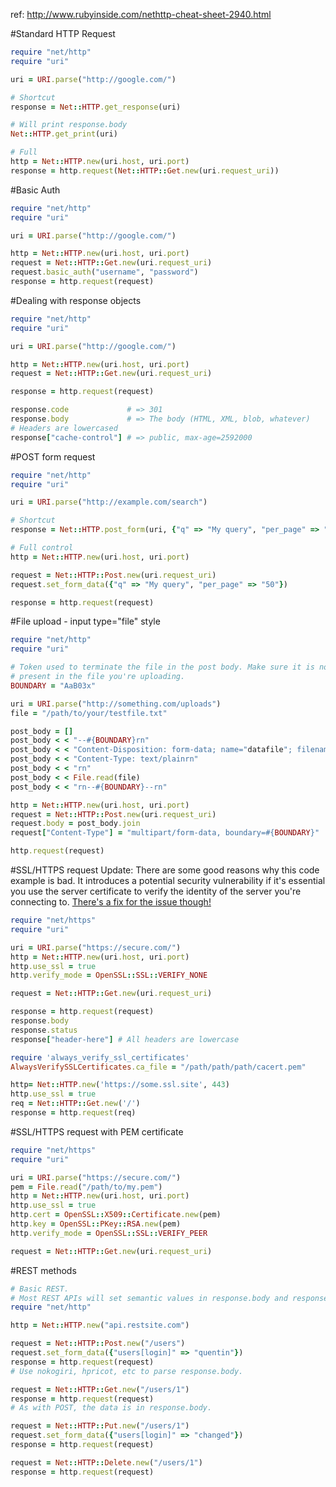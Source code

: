 ref: http://www.rubyinside.com/nethttp-cheat-sheet-2940.html

#Standard HTTP Request

```ruby
require "net/http"
require "uri"

uri = URI.parse("http://google.com/")

# Shortcut
response = Net::HTTP.get_response(uri)

# Will print response.body
Net::HTTP.get_print(uri)

# Full
http = Net::HTTP.new(uri.host, uri.port)
response = http.request(Net::HTTP::Get.new(uri.request_uri))
```

#Basic Auth
```ruby
require "net/http"
require "uri"

uri = URI.parse("http://google.com/")

http = Net::HTTP.new(uri.host, uri.port)
request = Net::HTTP::Get.new(uri.request_uri)
request.basic_auth("username", "password")
response = http.request(request)
```

#Dealing with response objects
```ruby
require "net/http"
require "uri"

uri = URI.parse("http://google.com/")

http = Net::HTTP.new(uri.host, uri.port)
request = Net::HTTP::Get.new(uri.request_uri)

response = http.request(request)

response.code             # => 301
response.body             # => The body (HTML, XML, blob, whatever)
# Headers are lowercased
response["cache-control"] # => public, max-age=2592000
```

#POST form request
```ruby
require "net/http"
require "uri"

uri = URI.parse("http://example.com/search")

# Shortcut
response = Net::HTTP.post_form(uri, {"q" => "My query", "per_page" => "50"})

# Full control
http = Net::HTTP.new(uri.host, uri.port)

request = Net::HTTP::Post.new(uri.request_uri)
request.set_form_data({"q" => "My query", "per_page" => "50"})

response = http.request(request)
```

#File upload - input type="file" style
```ruby
require "net/http"
require "uri"

# Token used to terminate the file in the post body. Make sure it is not
# present in the file you're uploading.
BOUNDARY = "AaB03x"

uri = URI.parse("http://something.com/uploads")
file = "/path/to/your/testfile.txt"

post_body = []
post_body < < "--#{BOUNDARY}rn"
post_body < < "Content-Disposition: form-data; name="datafile"; filename="#{File.basename(file)}"rn"
post_body < < "Content-Type: text/plainrn"
post_body < < "rn"
post_body < < File.read(file)
post_body < < "rn--#{BOUNDARY}--rn"

http = Net::HTTP.new(uri.host, uri.port)
request = Net::HTTP::Post.new(uri.request_uri)
request.body = post_body.join
request["Content-Type"] = "multipart/form-data, boundary=#{BOUNDARY}"

http.request(request)
```

#SSL/HTTPS request
Update: There are some good reasons why this code example is bad. It introduces a potential security vulnerability if it's essential you use the server certificate to verify the identity of the server you're connecting to. [There's a fix for the issue though!](http://www.rubyinside.com/how-to-cure-nethttps-risky-default-https-behavior-4010.html)

```ruby
require "net/https"
require "uri"

uri = URI.parse("https://secure.com/")
http = Net::HTTP.new(uri.host, uri.port)
http.use_ssl = true
http.verify_mode = OpenSSL::SSL::VERIFY_NONE

request = Net::HTTP::Get.new(uri.request_uri)

response = http.request(request)
response.body
response.status
response["header-here"] # All headers are lowercase
```
```ruby
require 'always_verify_ssl_certificates'
AlwaysVerifySSLCertificates.ca_file = "/path/path/path/cacert.pem"

http= Net::HTTP.new('https://some.ssl.site', 443)
http.use_ssl = true
req = Net::HTTP::Get.new('/')
response = http.request(req)
```

#SSL/HTTPS request with PEM certificate
```ruby
require "net/https"
require "uri"

uri = URI.parse("https://secure.com/")
pem = File.read("/path/to/my.pem")
http = Net::HTTP.new(uri.host, uri.port)
http.use_ssl = true
http.cert = OpenSSL::X509::Certificate.new(pem)
http.key = OpenSSL::PKey::RSA.new(pem)
http.verify_mode = OpenSSL::SSL::VERIFY_PEER

request = Net::HTTP::Get.new(uri.request_uri)
```
#REST methods
```ruby
# Basic REST.
# Most REST APIs will set semantic values in response.body and response.code.
require "net/http"

http = Net::HTTP.new("api.restsite.com")

request = Net::HTTP::Post.new("/users")
request.set_form_data({"users[login]" => "quentin"})
response = http.request(request)
# Use nokogiri, hpricot, etc to parse response.body.

request = Net::HTTP::Get.new("/users/1")
response = http.request(request)
# As with POST, the data is in response.body.

request = Net::HTTP::Put.new("/users/1")
request.set_form_data({"users[login]" => "changed"})
response = http.request(request)

request = Net::HTTP::Delete.new("/users/1")
response = http.request(request)
```

